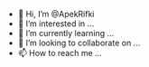 - 👋 Hi, I’m @ApekRifki
- 👀 I’m interested in ...
- 🌱 I’m currently learning ...
- 💞️ I’m looking to collaborate on ...
- 📫 How to reach me ...

<!---
ApekRifki/ApekRifki is a ✨ special ✨ repository because its `README.md` (this file) appears on your GitHub profile.
You can click the Preview link to take a look at your changes.
--->
